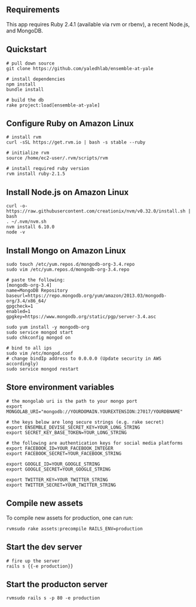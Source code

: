 ## Requirements

This app requires Ruby 2.4.1 (available via rvm or rbenv), a recent Node.js, and MongoDB.

## Quickstart
```
# pull down source
git clone https://github.com/yaledhlab/ensemble-at-yale

# install dependencies
npm install
bundle install

# build the db
rake project:load[ensemble-at-yale]
```

## Configure Ruby on Amazon Linux
```
# install rvm
curl -sSL https://get.rvm.io | bash -s stable --ruby

# initialize rvm
source /home/ec2-user/.rvm/scripts/rvm

# install required ruby version
rvm install ruby-2.1.5
```

## Install Node.js on Amazon Linux
```
curl -o- https://raw.githubusercontent.com/creationix/nvm/v0.32.0/install.sh | bash
. ~/.nvm/nvm.sh
nvm install 6.10.0
node -v
```

## Install Mongo on Amazon Linux
```
sudo touch /etc/yum.repos.d/mongodb-org-3.4.repo
sudo vim /etc/yum.repos.d/mongodb-org-3.4.repo

# paste the following:
[mongodb-org-3.4]
name=MongoDB Repository
baseurl=https://repo.mongodb.org/yum/amazon/2013.03/mongodb-org/3.4/x86_64/
gpgcheck=1
enabled=1
gpgkey=https://www.mongodb.org/static/pgp/server-3.4.asc

sudo yum install -y mongodb-org
sudo service mongod start
sudo chkconfig mongod on

# bind to all ips
sudo vim /etc/mongod.conf
# change bindIp address to 0.0.0.0 (Update security in AWS accordingly)
sudo service mongod restart
```

## Store environment variables
```
# the mongolab uri is the path to your mongo port
export MONGOLAB_URI="mongodb://YOURDOMAIN.YOUREXTENSION:27017/YOURDBNAME"

# the keys below are long secure strings (e.g. rake secret)
export ENSEMBLE_DEVISE_SECRET_KEY=YOUR_LONG_STRING
export SECRET_KEY_BASE_TOKEN=YOUR_LONG_STRING

# the following are authentication keys for social media platforms
export FACEBOOK_ID=YOUR_FACEBOOK_INTEGER
export FACEBOOK_SECRET=YOUR_FACEBOOK_STRING

export GOOGLE_ID=YOUR_GOOGLE_STRING
export GOOGLE_SECRET=YOUR_GOOGLE_STRING

export TWITTER_KEY=YOUR_TWITTER_STRING
export TWITTER_SECRET=YOUR_TWITTER_STRING
```

## Compile new assets
To compile new assets for production, one can run:
```
rvmsudo rake assets:precompile RAILS_ENV=production
```

## Start the dev server
```
# fire up the server
rails s {{-e production}}
```

## Start the producton server
```
rvmsudo rails s -p 80 -e production
```